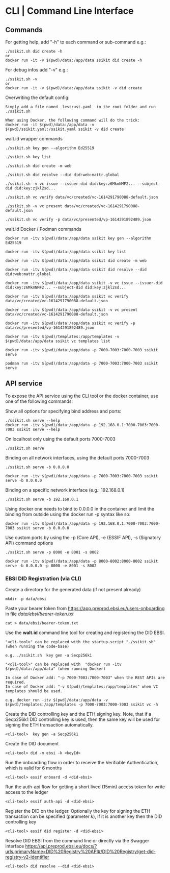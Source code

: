 # CLI | Command Line Interface

## Commands

For getting help, add "-h" to each command or sub-command e.g.:

```
./ssikit.sh did create -h
or
docker run -it -v $(pwd)/data:/app/data ssikit did create -h
```

For debug infos add "-v" e.g.:

```
./ssikit.sh -v
or
docker run -it -v $(pwd)/data:/app/data ssikit -v did create
```

Overwriting the default config:

```
Simply add a file named _lestrust.yaml_ in the root folder and run ./ssikit.sh

When using Docker, the following command will do the trick:
docker run -it $(pwd)/data:/app/data -v $(pwd)/ssikit.yaml:/ssikit.yaml ssikit -v did create
```

walt.id wrapper commands

```
./ssikit.sh key gen --algorithm Ed25519

./ssikit.sh key list

./ssikit.sh did create -m web

./ssikit.sh did resolve --did did:web:mattr.global

./ssikit.sh -v vc issue --issuer-did did:key:z6MkmNMF2... --subject-did did:key:zjkl2sd...

./ssikit.sh vc verify data/vc/created/vc-1614291790088-default.json

./ssikit.sh -v vc present data/vc/created/vc-1614291790088-default.json

./ssikit.sh vc verify -p data/vc/presented/vp-1614291892489.json
```

walt.id Docker / Podman commands

```
docker run -itv $(pwd)/data:/app/data ssikit key gen --algorithm Ed25519

docker run -itv $(pwd)/data:/app/data ssikit key list

docker run -itv $(pwd)/data:/app/data ssikit did create -m web

docker run -itv $(pwd)/data:/app/data ssikit did resolve --did did:web:mattr.global

docker run -itv $(pwd)/data:/app/data ssikit -v vc issue --issuer-did did:key:z6MkmNMF2... --subject-did did:key:zjkl2sd...

docker run -itv $(pwd)/data:/app/data ssikit vc verify data/vc/created/vc-1614291790088-default.json

docker run -itv $(pwd)/data:/app/data ssikit -v vc present data/vc/created/vc-1614291790088-default.json

docker run -itv $(pwd)/data:/app/data ssikit vc verify -p data/vc/presented/vp-1614291892489.json

docker run -itv $(pwd)/templates:/app/templates -v $(pwd)/data:/app/data ssikit vc templates list

docker run -itv $(pwd)/data:/app/data -p 7000-7003:7000-7003 ssikit serve

podman run -itv $(pwd)/data:/app/data -p 7000-7003:7000-7003 ssikit serve
```

## API service

To expose the API service using the CLI tool or the docker container, use one of the following commands:

Show all options for specifying bind address and ports:

```
./ssikit.sh serve --help
docker run -itv $(pwd)/data:/app/data -p 192.168.0.1:7000-7003:7000-7003 ssikit serve --help
```

On localhost only using the default ports 7000-7003

```
./ssikit.sh serve
```

Binding on all network interfaces, using the default ports 7000-7003

```
./ssikit.sh serve -b 0.0.0.0

docker run -itv $(pwd)/data:/app/data -p 7000-7003:7000-7003 ssikit serve -b 0.0.0.0
```

Binding on a specific network interface (e.g.: 192.168.0.1)

```
./ssikit.sh serve -b 192.168.0.1
```

Using docker one needs to bind to 0.0.0.0 in the container and limit the binding from outside using the docker run -p syntax like so:

```
docker run -itv $(pwd)/data:/app/data -p 192.168.0.1:7000-7003:7000-7003 ssikit serve -b 0.0.0.0
```

Use custom ports by using the -p (Core API), -e (ESSIF API), -s (Signatory API) command options

```
./ssikit.sh serve -p 8000 -e 8001 -s 8002

docker run -itv $(pwd)/data:/app/data -p 8000-8002:8000-8002 ssikit serve -b 0.0.0.0 -p 8000 -e 8001 -s 8002
```

### EBSI DID Registration (via CLI)

Create a directory for the generated data (if not present already)

```
mkdir -p data/ebsi
```

Paste your bearer token from https://app.preprod.ebsi.eu/users-onboarding in file _data/ebsi/bearer-token.txt_

```
cat > data/ebsi/bearer-token.txt 
```

Use the **walt.id** command line tool for creating and registering the DID EBSI.

```
"<cli-tool>" can be replaced with the startup-script "./ssikit.sh" (when running the code-base)

e.g. ./ssikit.sh  key gen -a Secp256k1

"<cli-tool>" can be replaced with  "docker run -itv $(pwd)/data:/app/data" (when running Docker)

In case of Docker add: "-p 7000-7003:7000-7003" when the REST APIs are required.
In case of Docker add: "-v $(pwd)/templates:/app/templates" when VC templates should be used.

e.g. docker run -itv $(pwd)/data:/app/data -v $(pwd)/templates:/app/templates -p 7000-7003:7000-7003 ssikit vc -h
```

Create the DID controlling key and the ETH signing key. Note, that if a Secp256k1 DID controlling key is used, then the same key will be used for signing the ETH transaction automatically.

```
<cli-tool>  key gen -a Secp256k1
```

Create the DID document

```
<cli-tool> did -m ebsi -k <keyId>
```

Run the onboarding flow in order to receive the Verifiable Authentication, which is valid for 6 months

```
<cli-tool> essif onboard -d <did-ebsi>
```

Run the auth-api flow for getting a short lived (15min) access token for write access to the ledger

```
<cli-tool> essif auth-api -d <did-ebsi>
```

Register the DID on the ledger. Optionally the key for signing the ETH transaction can be specified (parameter _k_), if it is another key then the DID controlling key

```
<cli-tool> essif did register -d <did-ebsi> 
```

Resolve DID EBSI from the command line or directly via the Swagger interface https://api.preprod.ebsi.eu/docs/?urls.primaryName=DID%20Registry%20API#/DID%20Registry/get-did-registry-v2-identifier

```
<cli-tool> did resolve --did <did-ebsi> 
```
